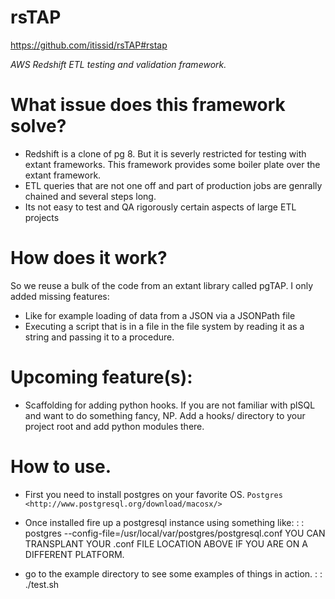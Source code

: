 rsTAP
=====
https://github.com/itissid/rsTAP#rstap

*AWS Redshift ETL testing and validation framework.*

What issue does this framework solve?
=====
-  Redshift is a clone of pg 8. But it is severly restricted for testing with extant
frameworks. This framework provides some boiler plate over the extant framework.
-  ETL queries that are not one off and part of production jobs are genrally chained
and several steps long.
-  Its not easy to test and QA rigorously certain aspects of large ETL projects

How does it work?
=====
So we reuse a bulk of the code from an extant library called pgTAP. I only added missing
features:
-  Like for example loading of data from a JSON via a JSONPath file
-  Executing a script that is in a file in the file system by reading it as a string
and passing it to a procedure.

Upcoming feature(s):
=====
-  Scaffolding for adding python hooks. If you are not familiar with plSQL and want to
do something fancy, NP. Add a hooks/ directory to your project root and add python modules there.


How to use.
=====
-  First you need to install postgres on your favorite OS. `Postgres <http://www.postgresql.org/download/macosx/>`
-  Once installed fire up a postgresql instance using something like:
: :
        postgres --config-file=/usr/local/var/postgres/postgresql.conf
YOU CAN TRANSPLANT YOUR .conf FILE LOCATION ABOVE IF YOU ARE ON A DIFFERENT PLATFORM.

- go to the example directory to see some examples of things in action.
: :
        ./test.sh

